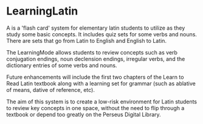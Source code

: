 # LearningLatin
A is a 'flash card' system for elementary latin students to utilize as they study some basic concepts.
It includes quiz sets for some verbs and nouns. There are sets that go from Latin to English and English to Latin.

The LearningMode allows students to review concepts such as verb conjugation endings, noun declension endings, 
irregular verbs, and the dictionary entries of some verbs and nouns.

Future enhancements will include the first two chapters of the Learn to Read Latin textbook along with a learning
set for grammar (such as ablative of means, dative of reference, etc).

The aim of this system is to create a low-risk environment for Latin students to review key concepts in one space, 
without the need to flip through a textbook or depend too greatly on the Perseus Digital Library.
